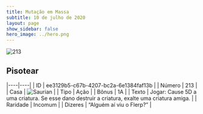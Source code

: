 ```yaml
---
title: Mutação em Massa
subtitle: 10 de julho de 2020
layout: page
show_sidebar: false
hero_image: ../hero.png
---
```


![213](https://cdn.keyforgegame.com/media/card_front/pt/479_213_GVW7V3W95CRG_pt.png)

## Pisotear

|----|----|
| ID | ee3129b5-c67b-4207-bc2a-6e1384faf13b |
| Número | 213 |
| Casa | ![Saurian](https://archonarcana.com/images/thumb/9/9e/Saurian_P.png/22px-Saurian_P.png "Sauro") |
| Tipo | Ação |
| Bônus | 1A |
| Texto | Jogar: Cause 5D a uma criatura.  Se esse dano destruir a criatura, exalte uma criatura amiga. |
| Raridade | Incomum |
| Dizeres | “Alguém aí viu o Flerp?” |

